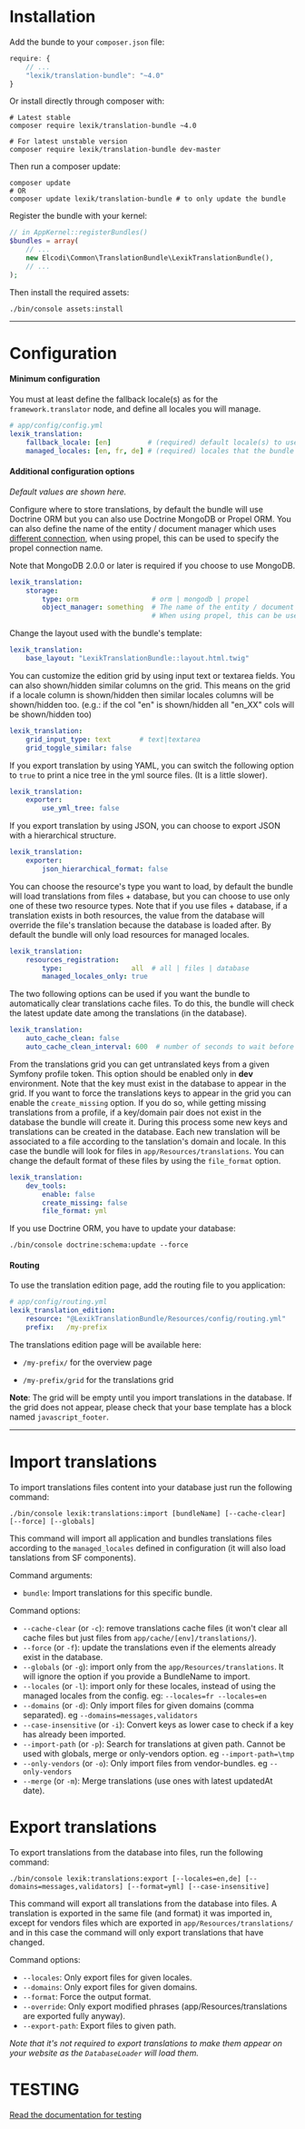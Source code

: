Installation
============

Add the bunde to your `composer.json` file:

```javascript
require: {
    // ...
    "lexik/translation-bundle": "~4.0"
}
```

Or install directly through composer with:

```shell
# Latest stable
composer require lexik/translation-bundle ~4.0

# For latest unstable version
composer require lexik/translation-bundle dev-master
```

Then run a composer update:

```shell
composer update
# OR
composer update lexik/translation-bundle # to only update the bundle
```

Register the bundle with your kernel:

```php
// in AppKernel::registerBundles()
$bundles = array(
    // ...
    new Elcodi\Common\TranslationBundle\LexikTranslationBundle(),
    // ...
);
```

Then install the required assets:

    ./bin/console assets:install

___________________

Configuration
=============

#### Minimum configuration

You must at least define the fallback locale(s) as for the `framework.translator` node, and define all locales you will manage.

```yml
# app/config/config.yml
lexik_translation:
    fallback_locale: [en]         # (required) default locale(s) to use
    managed_locales: [en, fr, de] # (required) locales that the bundle has to manage
```

#### Additional configuration options

*Default values are shown here.*

Configure where to store translations, by default the bundle will use Doctrine ORM but you can also use Doctrine MongoDB or Propel ORM.
You can also define the name of the entity / document manager which uses [different connection](http://symfony.com/doc/current/cookbook/doctrine/multiple_entity_managers.html), when using propel, this can be used to specify the propel connection name.

Note that MongoDB 2.0.0 or later is required if you choose to use MongoDB.

```yml
lexik_translation:
    storage:
        type: orm                  # orm | mongodb | propel
        object_manager: something  # The name of the entity / document manager which uses different connection (see: http://symfony.com/doc/current/cookbook/doctrine/multiple_entity_managers.html)
                                   # When using propel, this can be used to specify the propel connection name
```

Change the layout used with the bundle's template:

```yml
lexik_translation:
    base_layout: "LexikTranslationBundle::layout.html.twig"
```

You can customize the edition grid by using input text or textarea fields.
You can also shown/hidden similar columns on the grid. This means on the grid if a locale column is shown/hidden then similar locales columns will be shown/hidden too.
(e.g.: if the col "en" is shown/hidden all "en_XX" cols will be shown/hidden too)

```yml
lexik_translation:
    grid_input_type: text       # text|textarea
    grid_toggle_similar: false
```

If you export translation by using YAML, you can switch the following option to `true` to print a nice tree in the yml source files.
(It is a little slower).

```yml
lexik_translation:
    exporter:
        use_yml_tree: false
```

If you export translation by using JSON, you can choose to export JSON with a hierarchical structure.

```yml
lexik_translation:
    exporter:
        json_hierarchical_format: false
```

You can choose the resource's type you want to load, by default the bundle will load translations from files + database, but you can choose to use only one of these two resource types.
Note that if you use files + database, if a translation exists in both resources, the value from the database will override the file's translation because the database is loaded after.
By default the bundle will only load resources for managed locales.

```yml
lexik_translation:
    resources_registration:
        type:                 all  # all | files | database
        managed_locales_only: true
```

The two following options can be used if you want the bundle to automatically clear translations cache files. 
To do this, the bundle will check the latest update date among the translations (in the database).

```yml
lexik_translation:
    auto_cache_clean: false
    auto_cache_clean_interval: 600  # number of seconds to wait before trying to check if translations have changed in the database.
```

From the translations grid you can get untranslated keys from a given Symfony profile token. This option should be enabled only in **dev** environment.
Note that the key must exist in the database to appear in the grid.
If you want to force the translations keys to appear in the grid you can enable the `create_missing` option.
If you do so, while getting missing translations from a profile, if a key/domain pair does not exist in the database the bundle will create it.
During this process some new keys and translations can be created in the database. Each new translation will be associated to a file according to the tanslation's domain and locale.
In this case the bundle will look for files in `app/Resources/translations`. You can change the default format of these files by using the `file_format` option.

```yml
lexik_translation:
    dev_tools:
        enable: false
        create_missing: false
        file_format: yml
```

If you use Doctrine ORM, you have to update your database:

    ./bin/console doctrine:schema:update --force

#### Routing

To use the translation edition page, add the routing file to you application:

```yml
# app/config/routing.yml
lexik_translation_edition:
    resource: "@LexikTranslationBundle/Resources/config/routing.yml"
    prefix:   /my-prefix
```

The translations edition page will be available here:

* `/my-prefix/` for the overview page

* `/my-prefix/grid` for the translations grid

**Note**: The grid will be empty until you import translations in the database.
If the grid does not appear, please check that your base template has a block named `javascript_footer`.

___________________

Import translations
===================

To import translations files content into your database just run the following command:

    ./bin/console lexik:translations:import [bundleName] [--cache-clear] [--force] [--globals]

This command will import all application and bundles translations files according to the `managed_locales` defined in configuration (it will also load tanslations from SF components).

Command arguments:
* `bundle`: Import translations for this specific bundle.

Command options:
* `--cache-clear` (or `-c`): remove translations cache files (it won't clear all cache files but just files from `app/cache/[env]/translations/`).
* `--force` (or `-f`): update the translations even if the elements already exist in the database.
* `--globals` (or `-g`): import only from the `app/Resources/translations`. It will ignore the option if you provide a BundleName to import.
* `--locales` (or `-l`): import only for these locales, instead of using the managed locales from the config. eg: `--locales=fr --locales=en`
* `--domains` (or `-d`): Only import files for given domains (comma separated). eg `--domains=messages,validators`
* `--case-insensitive` (or `-i`): Convert keys as lower case to check if a key has already been imported.
* `--import-path` (or `-p`): Search for translations at given path. Cannot be used with globals, merge or only-vendors option. eg `--import-path=\tmp`
* `--only-vendors` (or `-o`): Only import files from vendor-bundles. eg `--only-vendors`
* `--merge` (or `-m`): Merge translations (use ones with latest updatedAt date).
        
Export translations
===================

To export translations from the database into files, run the following command:

    ./bin/console lexik:translations:export [--locales=en,de] [--domains=messages,validators] [--format=yml] [--case-insensitive]

This command will export all translations from the database into files. A translation is exported in the same file (and format) it was imported in,
except for vendors files which are exported in `app/Resources/translations/` and in this case the command will only export translations that have changed.

Command options:
* `--locales`: Only export files for given locales.
* `--domains`: Only export files for given domains.
* `--format`: Force the output format.
* `--override`: Only export modified phrases (app/Resources/translations are exported fully anyway).
* `--export-path`: Export files to given path.

*Note that it's not required to export translations to make them appear on your website as the `DatabaseLoader` will load them.*

TESTING
=======

[Read the documentation for testing ](./testing.md)
